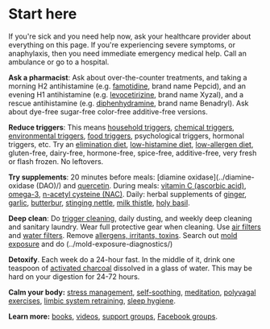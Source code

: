 # Start here

If you're sick and you need help now, ask your healthcare provider about everything on this page. If you're experiencing severe symptoms, or anaphylaxis, then you need immediate emergency medical help. Call an ambulance or go to a hospital.

**Ask a pharmacist**: Ask about over-the-counter treatments, and taking a morning H2 antihistamine (e.g. [famotidine](../famotidine/), brand name Pepcid), and an evening H1 antihistamine (e.g. [levocetirizine](../levocetirizine/), brand name Xyzal), and a rescue antihistamine (e.g. [diphenhydramine](../diphenhydramine/), brand name Benadryl). Ask about dye-free sugar-free color-free additive-free versions.

**Reduce triggers**: This means [household triggers](../household-triggers/), [chemical triggers](../chemical-triggers/), [environmental triggers](../environmental-triggers/), [food triggers](../food-triggers/), psychological triggers, hormonal triggers, etc. Try an [elimination diet](../elimination-diet/), [low-histamine diet](../low-histamine-diet/), [low-allergen diet](../low-allergen-diet/), gluten-free, dairy-free, hormone-free, spice-free, additive-free, very fresh or flash frozen. No leftovers.

**Try supplements**: 20 minutes before meals: [diamine oxidase](../diamine-oxidase (DAO)/) and [quercetin](../quercetin/). During meals: [vitamin C (ascorbic acid)](../vitamin-c-ascorbic-acid/), [omega-3](../omega-3/), [n-acetyl cysteine (NAC)](../n-acetyl-cysteine/). Daily: herbal supplements of [ginger](../ginger/), [garlic](../garlic/), [butterbur](../butterbur/), [stinging nettle](../stinging-nettle/), [milk thistle](../milk-thistle/), [holy basil](../holy-basil/).

**Deep clean**: Do [trigger cleaning](../trigger-cleaning/), daily dusting, and weekly deep cleaning and sanitary laundry. Wear full protective gear when cleaning. Use [air filters](../air-filters/) and [water filters](../water-filters/). Remove [ allergens, irritants, toxins](../allergens-irritants-toxins/). Search out [mold exposure](../mold-exposure/) and do (../mold-exposure-diagnostics/)

**Detoxify**. Each week do a 24-hour fast. In the middle of it, drink one teaspoon of [activated charcoal](../activated-charcoal/) dissolved in a glass of water. This may be hard on your digestion for 24-72 hours.

**Calm your body:** [stress management](../stress-management/), [self-soothing](../self-soothing/), [meditation](../meditation/), [polyvagal exercises](../polyvagal-exercises/), [limbic system retraining](../limbic-system-retraining/), [sleep hygiene](../sleep-hygiene/).

**Learn more:** [books](../books/), [videos](../videos/), [support groups](../support-groups/), [Facebook groups](../facebook-groups/).
